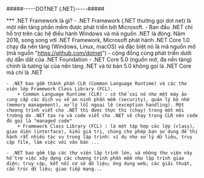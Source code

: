 #####-----DOTNET (.NET)-----#####

*** .NET Framework là gì?
    - .NET Framework (.NET thường gọi dot net) là một nền tảng phần mềm được phát triển bởi Microsoft.
    - Ban đầu .NET chỉ hỗ trợ trên các hệ điều hành Windows và mã nguồn .NET là đóng. Năm 2016, song song với .NET Framework, Microsoft phát hành .NET Core 1.0 chạy đa nền tảng (Windows, Linux, macOS) và đặc biệt nó là mã nguồn mở (mã nguồn "https://github.com/dotnet") - cộng đồng cùng phát triển dưới dự dẫn dắt của .NET Foundation
    - .NET Core 5.0 (nguồn mở, đa nền tảng) chính là tương lại của nền tảng .NET và từ bản 5.0 không gọi là .NET Core mà chỉ là .NET
   
    - .NET bao gồm thành phần CLR (Common Language Runtime) và các thư viện lớp Framework Class Library (FCL).
        + Common Language Runtime (CLR) : có thể coi nó như một máy ảo cung cấp các dịch vụ về an ninh phần mềm (security), quản lý bộ nhớ (memory management), xử lý lỗi ngoại lệ (exception handling). Một chương trình viết cho .NET thì được thực thi (chạy) trong một môi trường do .NET tạo ra và code viết cho .NET sẽ chạy trọng CLR nên code đó gọi là "managed code"
        + Framework Class Library (FCL) : là một tập hợp các lớp (class), giao diện (interface), kiểu giá trị, chúng cho phép bạn sử dụng để thi hành rất nhiều tác vụ trong lập trình: ví dụ như xử lý dữ liệu, truy cập file, làm việc với văn bản ...
        
    - .NET bao gồm tập các thư viện lập trình lớn, và những thư viện này hỗ trợ việc xây dựng các chương trình phần mềm như lập trình giao diện; truy cập, kết nối cơ sở dữ liệu; ứng dụng web; các giải thuật, cấu trúc dữ liệu; giao tiếp mạng...

    
















































